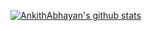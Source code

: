 [![AnkithAbhayan's github stats](https://github-readme-stats.vercel.app/api?username=AnkithAbhayan&show_icons=true&theme=radical)](https://github.com/AnkithAbhayan/github-readme-stats)
